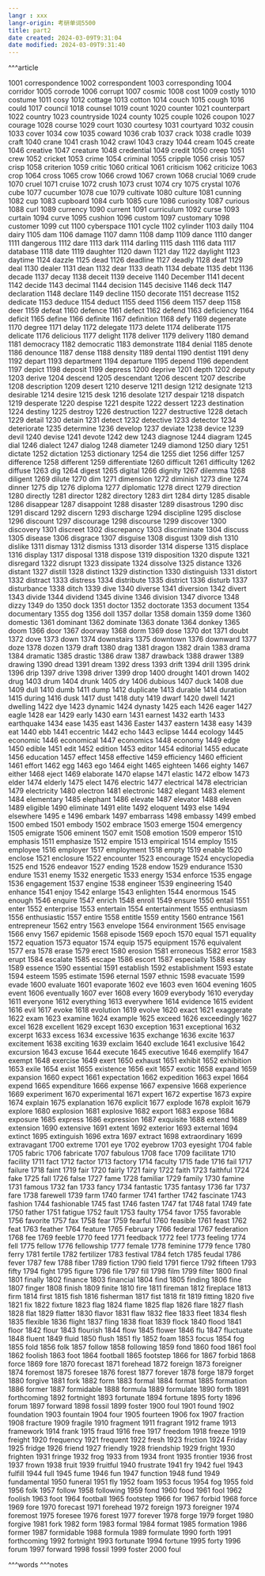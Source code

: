 ```yaml
---
langr : xxx
langr-origin: 考研单词5500
title: part2
date created: 2024-03-09T9:31:04
date modified: 2024-03-09T9:31:40
---
```


^^^article

1001 correspondence
1002 correspondent
1003 corresponding
1004 corridor
1005 corrode
1006 corrupt
1007 cosmic
1008 cost
1009 costly
1010 costume
1011 cosy
1012 cottage
1013 cotton
1014 couch
1015 cough
1016 could
1017 council
1018 counsel
1019 count
1020 counter
1021 counterpart
1022 country
1023 countryside
1024 county
1025 couple
1026 coupon
1027 courage
1028 course
1029 court
1030 courtesy
1031 courtyard
1032 cousin
1033 cover
1034 cow
1035 coward
1036 crab
1037 crack
1038 cradle
1039 craft
1040 crane
1041 crash
1042 crawl
1043 crazy
1044 cream
1045 create
1046 creative
1047 creature
1048 credential
1049 credit
1050 creep
1051 crew
1052 cricket
1053 crime
1054 criminal
1055 cripple
1056 crisis
1057 crisp
1058 criterion
1059 critic
1060 critical
1061 criticism
1062 criticize
1063 crop
1064 cross
1065 crow
1066 crowd
1067 crown
1068 crucial
1069 crude
1070 cruel
1071 cruise
1072 crush
1073 crust
1074 cry
1075 crystal
1076 cube
1077 cucumber
1078 cue
1079 cultivate
1080 culture
1081 cunning
1082 cup
1083 cupboard
1084 curb
1085 cure
1086 curiosity
1087 curious
1088 curl
1089 currency
1090 current
1091 curriculum
1092 curse
1093 curtain
1094 curve
1095 cushion
1096 custom
1097 customary
1098 customer
1099 cut
1100 cyberspace
1101 cycle
1102 cylinder
1103 daily
1104 dairy
1105 dam
1106 damage
1107 damn
1108 damp
1109 dance
1110 danger
1111 dangerous
1112 dare
1113 dark
1114 darling
1115 dash
1116 data
1117 database
1118 date
1119 daughter
1120 dawn
1121 day
1122 daylight
1123 daytime
1124 dazzle
1125 dead
1126 deadline
1127 deadly
1128 deaf
1129 deal
1130 dealer
1131 dean
1132 dear
1133 death
1134 debate
1135 debt
1136 decade
1137 decay
1138 deceit
1139 deceive
1140 December
1141 decent
1142 decide
1143 decimal
1144 decision
1145 decisive
1146 deck
1147 declaration
1148 declare
1149 decline
1150 decorate
1151 decrease
1152 dedicate
1153 deduce
1154 deduct
1155 deed
1156 deem
1157 deep
1158 deer
1159 defeat
1160 defence
1161 defect
1162 defend
1163 deficiency
1164 deficit
1165 define
1166 definite
1167 definition
1168 defy
1169 degenerate
1170 degree
1171 delay
1172 delegate
1173 delete
1174 deliberate
1175 delicate
1176 delicious
1177 delight
1178 deliver
1179 delivery
1180 demand
1181 democracy
1182 democratic
1183 demonstrate
1184 denial
1185 denote
1186 denounce
1187 dense
1188 density
1189 dental
1190 dentist
1191 deny
1192 depart
1193 department
1194 departure
1195 depend
1196 dependent
1197 depict
1198 deposit
1199 depress
1200 deprive
1201 depth
1202 deputy
1203 derive
1204 descend
1205 descendant
1206 descent
1207 describe
1208 description
1209 desert
1210 deserve
1211 design
1212 designate
1213 desirable
1214 desire
1215 desk
1216 desolate
1217 despair
1218 dispatch
1219 desperate
1220 despise
1221 despite
1222 dessert
1223 destination
1224 destiny
1225 destroy
1226 destruction
1227 destructive
1228 detach
1229 detail
1230 detain
1231 detect
1232 detective
1233 detector
1234 deteriorate
1235 determine
1236 develop
1237 deviate
1238 device
1239 devil
1240 devise
1241 devote
1242 dew
1243 diagnose
1244 diagram
1245 dial
1246 dialect
1247 dialog
1248 diameter
1249 diamond
1250 diary
1251 dictate
1252 dictation
1253 dictionary
1254 die
1255 diet
1256 differ
1257 difference
1258 different
1259 differentiate
1260 difficult
1261 difficulty
1262 diffuse
1263 dig
1264 digest
1265 digital
1266 dignity
1267 dilemma
1268 diligent
1269 dilute
1270 dim
1271 dimension
1272 diminish
1273 dine
1274 dinner
1275 dip
1276 diploma
1277 diplomatic
1278 direct
1279 direction
1280 directly
1281 director
1282 directory
1283 dirt
1284 dirty
1285 disable
1286 disappear
1287 disappoint
1288 disaster
1289 disastrous
1290 disc
1291 discard
1292 discern
1293 discharge
1294 discipline
1295 disclose
1296 discount
1297 discourage
1298 discourse
1299 discover
1300 discovery
1301 discreet
1302 discrepancy
1303 discriminate
1304 discuss
1305 disease
1306 disgrace
1307 disguise
1308 disgust
1309 dish
1310 dislike
1311 dismay
1312 dismiss
1313 disorder
1314 disperse
1315 displace
1316 display
1317 disposal
1318 dispose
1319 disposition
1320 dispute
1321 disregard
1322 disrupt
1323 dissipate
1324 dissolve
1325 distance
1326 distant
1327 distill
1328 distinct
1329 distinction
1330 distinguish
1331 distort
1332 distract
1333 distress
1334 distribute
1335 district
1336 disturb
1337 disturbance
1338 ditch
1339 dive
1340 diverse
1341 diversion
1342 divert
1343 divide
1344 dividend
1345 divine
1346 division
1347 divorce
1348 dizzy
1349 do
1350 dock
1351 doctor
1352 doctorate
1353 document
1354 documentary
1355 dog
1356 doll
1357 dollar
1358 domain
1359 dome
1360 domestic
1361 dominant
1362 dominate
1363 donate
1364 donkey
1365 doom
1366 door
1367 doorway
1368 dorm
1369 dose
1370 dot
1371 doubt
1372 dove
1373 down
1374 downstairs
1375 downtown
1376 downward
1377 doze
1378 dozen
1379 draft
1380 drag
1381 dragon
1382 drain
1383 drama
1384 dramatic
1385 drastic
1386 draw
1387 drawback
1388 drawer
1389 drawing
1390 dread
1391 dream
1392 dress
1393 drift
1394 drill
1395 drink
1396 drip
1397 drive
1398 driver
1399 drop
1400 drought
1401 drown
1402 drug
1403 drum
1404 drunk
1405 dry
1406 dubious
1407 duck
1408 due
1409 dull
1410 dumb
1411 dump
1412 duplicate
1413 durable
1414 duration
1415 during
1416 dusk
1417 dust
1418 duty
1419 dwarf
1420 dwell
1421 dwelling
1422 dye
1423 dynamic
1424 dynasty
1425 each
1426 eager
1427 eagle
1428 ear
1429 early
1430 earn
1431 earnest
1432 earth
1433 earthquake
1434 ease
1435 east
1436 Easter
1437 eastern
1438 easy
1439 eat
1440 ebb
1441 eccentric
1442 echo
1443 eclipse
1444 ecology
1445 economic
1446 economical
1447 economics
1448 economy
1449 edge
1450 edible
1451 edit
1452 edition
1453 editor
1454 editorial
1455 educate
1456 education
1457 effect
1458 effective
1459 efficiency
1460 efficient
1461 effort
1462 egg
1463 ego
1464 eight
1465 eighteen
1466 eighty
1467 either
1468 eject
1469 elaborate
1470 elapse
1471 elastic
1472 elbow
1473 elder
1474 elderly
1475 elect
1476 electric
1477 electrical
1478 electrician
1479 electricity
1480 electron
1481 electronic
1482 elegant
1483 element
1484 elementary
1485 elephant
1486 elevate
1487 elevator
1488 eleven
1489 eligible
1490 eliminate
1491 elite
1492 eloquent
1493 else
1494 elsewhere
1495 e
1496 embark
1497 embarrass
1498 embassy
1499 embed
1500 embed
1501 embody
1502 embrace
1503 emerge
1504 emergency
1505 emigrate
1506 eminent
1507 emit
1508 emotion
1509 emperor
1510 emphasis
1511 emphasize
1512 empire
1513 empirical
1514 employ
1515 employee
1516 employer
1517 employment
1518 empty
1519 enable
1520 enclose
1521 enclosure
1522 encounter
1523 encourage
1524 encyclopedia
1525 end
1526 endeavor
1527 ending
1528 endow
1529 endurance
1530 endure
1531 enemy
1532 energetic
1533 energy
1534 enforce
1535 engage
1536 engagement
1537 engine
1538 engineer
1539 engineering
1540 enhance
1541 enjoy
1542 enlarge
1543 enlighten
1544 enormous
1545 enough
1546 enquire
1547 enrich
1548 enroll
1549 ensure
1550 entail
1551 enter
1552 enterprise
1553 entertain
1554 entertainment
1555 enthusiasm
1556 enthusiastic
1557 entire
1558 entitle
1559 entity
1560 entrance
1561 entrepreneur
1562 entry
1563 envelope
1564 environment
1565 envisage
1566 envy
1567 epidemic
1568 episode
1569 epoch
1570 equal
1571 equality
1572 equation
1573 equator
1574 equip
1575 equipment
1576 equivalent
1577 era
1578 erase
1579 erect
1580 erosion
1581 erroneous
1582 error
1583 erupt
1584 escalate
1585 escape
1586 escort
1587 especially
1588 essay
1589 essence
1590 essential
1591 establish
1592 establishment
1593 estate
1594 esteem
1595 estimate
1596 eternal
1597 ethnic
1598 evacuate
1599 evade
1600 evaluate
1601 evaporate
1602 eve
1603 even
1604 evening
1605 event
1606 eventually
1607 ever
1608 every
1609 everybody
1610 everyday
1611 everyone
1612 everything
1613 everywhere
1614 evidence
1615 evident
1616 evil
1617 evoke
1618 evolution
1619 evolve
1620 exact
1621 exaggerate
1622 exam
1623 examine
1624 example
1625 exceed
1626 exceedingly
1627 excel
1628 excellent
1629 except
1630 exception
1631 exceptional
1632 excerpt
1633 excess
1634 excessive
1635 exchange
1636 excite
1637 excitement
1638 exciting
1639 exclaim
1640 exclude
1641 exclusive
1642 excursion
1643 excuse
1644 execute
1645 executive
1646 exemplify
1647 exempt
1648 exercise
1649 exert
1650 exhaust
1651 exhibit
1652 exhibition
1653 exile
1654 exist
1655 existence
1656 exit
1657 exotic
1658 expand
1659 expansion
1660 expect
1661 expectation
1662 expedition
1663 expel
1664 expend
1665 expenditure
1666 expense
1667 expensive
1668 experience
1669 experiment
1670 experimental
1671 expert
1672 expertise
1673 expire
1674 explain
1675 explanation
1676 explicit
1677 explode
1678 exploit
1679 explore
1680 explosion
1681 explosive
1682 export
1683 expose
1684 exposure
1685 express
1686 expression
1687 exquisite
1688 extend
1689 extension
1690 extensive
1691 extent
1692 exterior
1693 external
1694 extinct
1695 extinguish
1696 extra
1697 extract
1698 extraordinary
1699 extravagant
1700 extreme
1701 eye
1702 eyebrow
1703 eyesight
1704 fable
1705 fabric
1706 fabricate
1707 fabulous
1708 face
1709 facilitate
1710 facility
1711 fact
1712 factor
1713 factory
1714 faculty
1715 fade
1716 fail
1717 failure
1718 faint
1719 fair
1720 fairly
1721 fairy
1722 faith
1723 faithful
1724 fake
1725 fall
1726 false
1727 fame
1728 familiar
1729 family
1730 famine
1731 famous
1732 fan
1733 fancy
1734 fantastic
1735 fantasy
1736 far
1737 fare
1738 farewell
1739 farm
1740 farmer
1741 farther
1742 fascinate
1743 fashion
1744 fashionable
1745 fast
1746 fasten
1747 fat
1748 fatal
1749 fate
1750 father
1751 fatigue
1752 fault
1753 faulty
1754 favor
1755 favorable
1756 favorite
1757 fax
1758 fear
1759 fearful
1760 feasible
1761 feast
1762 feat
1763 feather
1764 feature
1765 February
1766 federal
1767 federation
1768 fee
1769 feeble
1770 feed
1771 feedback
1772 feel
1773 feeling
1774 fell
1775 fellow
1776 fellowship
1777 female
1778 feminine
1779 fence
1780 ferry
1781 fertile
1782 fertilizer
1783 festival
1784 fetch
1785 feudal
1786 fever
1787 few
1788 fiber
1789 fiction
1790 field
1791 fierce
1792 fifteen
1793 fifty
1794 fight
1795 figure
1796 file
1797 fill
1798 film
1799 filter
1800 final
1801 finally
1802 finance
1803 financial
1804 find
1805 finding
1806 fine
1807 finger
1808 finish
1809 finite
1810 fire
1811 fireman
1812 fireplace
1813 firm
1814 first
1815 fish
1816 fisherman
1817 fist
1818 fit
1819 fitting
1820 five
1821 fix
1822 fixture
1823 flag
1824 flame
1825 flap
1826 flare
1827 flash
1828 flat
1829 flatter
1830 flavor
1831 flaw
1832 flee
1833 fleet
1834 flesh
1835 flexible
1836 flight
1837 fling
1838 float
1839 flock
1840 flood
1841 floor
1842 flour
1843 flourish
1844 flow
1845 flower
1846 flu
1847 fluctuate
1848 fluent
1849 fluid
1850 flush
1851 fly
1852 foam
1853 focus
1854 fog
1855 fold
1856 folk
1857 follow
1858 following
1859 fond
1860 food
1861 fool
1862 foolish
1863 foot
1864 football
1865 footstep
1866 for
1867 forbid
1868 force
1869 fore
1870 forecast
1871 forehead
1872 foreign
1873 foreigner
1874 foremost
1875 foresee
1876 forest
1877 forever
1878 forge
1879 forget
1880 forgive
1881 fork
1882 form
1883 formal
1884 format
1885 formation
1886 former
1887 formidable
1888 formula
1889 formulate
1890 forth
1891 forthcoming
1892 fortnight
1893 fortunate
1894 fortune
1895 forty
1896 forum
1897 forward
1898 fossil
1899 foster
1900 foul
1901 found
1902 foundation
1903 fountain
1904 four
1905 fourteen
1906 fox
1907 fraction
1908 fracture
1909 fragile
1910 fragment
1911 fragrant
1912 frame
1913 framework
1914 frank
1915 fraud
1916 free
1917 freedom
1918 freeze
1919 freight
1920 frequency
1921 frequent
1922 fresh
1923 friction
1924 Friday
1925 fridge
1926 friend
1927 friendly
1928 friendship
1929 fright
1930 frighten
1931 fringe
1932 frog
1933 from
1934 front
1935 frontier
1936 frost
1937 frown
1938 fruit
1939 fruitful
1940 frustrate
1941 fry
1942 fuel
1943 fulfill
1944 full
1945 fume
1946 fun
1947 function
1948 fund
1949 fundamental
1950 funeral
1951 fly
1952 foam
1953 focus
1954 fog
1955 fold
1956 folk
1957 follow
1958 following
1959 fond
1960 food
1961 fool
1962 foolish
1963 foot
1964 football
1965 footstep
1966 for
1967 forbid
1968 force
1969 fore
1970 forecast
1971 forehead
1972 foreign
1973 foreigner
1974 foremost
1975 foresee
1976 forest
1977 forever
1978 forge
1979 forget
1980 forgive
1981 fork
1982 form
1983 formal
1984 format
1985 formation
1986 former
1987 formidable
1988 formula
1989 formulate
1990 forth
1991 forthcoming
1992 fortnight
1993 fortunate
1994 fortune
1995 forty
1996 forum
1997 forward
1998 fossil
1999 foster
2000 foul


^^^words
^^^notes
